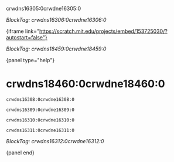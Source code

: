 crwdns16305:0crwdne16305:0

*BlockTag: crwdns16306:0crwdne16306:0*

{iframe link="https://scratch.mit.edu/projects/embed/153725030/?autostart=false"}

*BlockTag: crwdns18459:0crwdne18459:0*

{panel type="help"}

# crwdns18460:0crwdne18460:0

<pre><code class="scratch:split:random">crwdns16308:0crwdne16308:0
</code></pre>

<pre><code class="scratch:split:random">crwdns16309:0crwdne16309:0
</code></pre>

<pre><code class="scratch:split:random">crwdns16310:0crwdne16310:0
</code></pre>

<pre><code class="scratch:split:random">crwdns16311:0crwdne16311:0
</code></pre>

*BlockTag: crwdns16312:0crwdne16312:0*

{panel end}